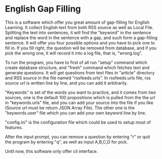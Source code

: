 # English Gap Filling

This is a software which offer you great amount of gap-filling for English Learning. It collect English text from both RSS source as well as Local File. Splitting the text into sentences, it will find the "keyword" in the sentence and replace the word in the sentence with a gap, and such form a gap-filling sentence. It will offer you four possible options and you have to pick one to fill in. If you fill right, the question will be removed from database, and if you pick the wrong one, it will record it into a log file, that is, "wrong.log".

To run the program, you have to first of all run "setup" command which create database structure, and "fresh" command which fetches text and generate questions. It will get questions from text files in "article" directory and RSS source in the file named "rssfeeds.urls". In rssfeeds.urls file, rss source url is written line by line, and you can add it arbitrarily. 

"Keywords" is set of the words you want to practice, and it comes from two sources, one is the default 100 propositions which is pulled from the the url in "keywords.urls" file, and you can add your source into the file if you like (Source url must be return JSON Array File). The other one is the "keywords.user" file which you can add your own keyword line by line.

"config.ini" is the configuration file which could be used to setup most of features.

After the input prompt, you can remove a question by entering "r" or quit the program by entering "q", as well as input A,B,C,D for pick.

Until now, this software only offer cli interface.